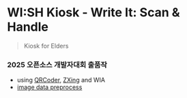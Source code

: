 # WI:SH Kiosk - Write It: Scan & Handle
> Kiosk for Elders

### 2025 오픈소스 개발자대회 출품작

* using [QRCoder](https://github.com/codebude/QRCoder), [ZXing](https://github.com/zxing/zxing) and WIA
* [image data preprocess](https://github.com/meozigoon/imagePreprocess)
